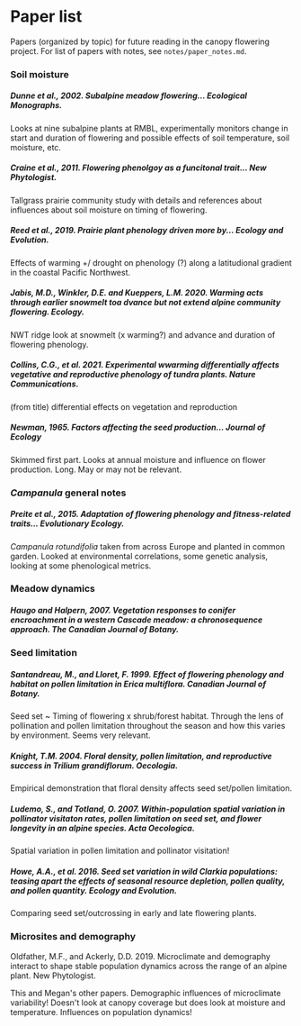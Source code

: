 # Paper list

Papers (organized by topic) for future reading in the canopy flowering project. For list of papers with notes, see `notes/paper_notes.md`.

### Soil moisture

##### Dunne et al., 2002. Subalpine meadow flowering... Ecological Monographs.

Looks at nine subalpine plants at RMBL, experimentally monitors change in start and duration of flowering and possible effects of soil temperature, soil moisture, etc.

##### Craine et al., 2011. Flowering phenolgoy as a funcitonal trait... New Phytologist.

Tallgrass prairie community study with details and references about influences about soil moisture on timing of flowering.

##### Reed et al., 2019. Prairie plant phenology driven more by... Ecology and Evolution.

Effects of warming +/ drought on phenology (?) along a latitudional gradient in the coastal Pacific Northwest.

##### Jabis, M.D., Winkler, D.E. and Kueppers, L.M. 2020. Warming acts through earlier snowmelt toa dvance but not extend alpine community flowering. Ecology.

NWT ridge look at snowmelt (x warming?) and advance and duration of flowering phenology.

##### Collins, C.G., et al. 2021. Experimental wwarming differentially affects vegetative and reproductive phenology of tundra plants. Nature Communications.

(from title) differential effects on vegetation and reproduction

##### Newman, 1965. Factors affecting the seed production... Journal of Ecology

Skimmed first part. Looks at annual moisture and influence on flower production. Long. May or may not be relevant.

### *Campanula* general notes

##### Preite et al., 2015. Adaptation of flowering phenology and fitness-related traits... Evolutionary Ecology.

*Campanula rotundifolia* taken from across Europe and planted in common garden. Looked at environmental correlations, some genetic analysis, looking at some phenological metrics.

### Meadow dynamics

##### Haugo and Halpern, 2007. Vegetation responses to conifer encroachment in a western Cascade meadow: a chronosequence approach. The Canadian Journal of Botany.

### Seed limitation

##### Santandreau, M., and Lloret, F. 1999. Effect of flowering phenology and habitat on pollen limitation in **Erica multiflora**. Canadian Journal of Botany.

Seed set ~ Timing of flowering x shrub/forest habitat. Through the lens of pollination and pollen limitation throughout the season and how this varies by environment. Seems very relevant.

##### Knight, T.M. 2004. Floral density, pollen limitation, and reproductive success in **Trilium grandiflorum.** Oecologia.

Empirical demonstration that floral density affects seed set/pollen limitation.

##### Ludemo, S., and Totland, O. 2007. Within-population spatial variation in pollinator visitaton rates, pollen limitation on seed set, and flower longevity in an alpine species. Acta Oecologica.

Spatial variation in pollen limitation and pollinator visitation!

##### Howe, A.A., et al. 2016. Seed set variation in wild **Clarkia** populations: teasing apart the effects of seasonal resource depletion, pollen quality, and pollen quantity. Ecology and Evolution.

Comparing seed set/outcrossing in early and late flowering plants.

### Microsites and demography

Oldfather, M.F., and Ackerly, D.D. 2019. Microclimate and demography interact to shape stable population dynamics across the range of an alpine plant. New Phytologist.

This and Megan's other papers. Demographic influences of microclimate variability! Doesn't look at canopy coverage but does look at moisture and temperature. Influences on population dynamics!
